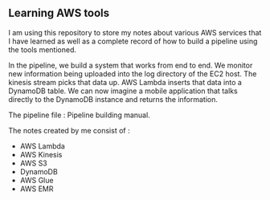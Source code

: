 ## Learning AWS tools

I am using this repository to store my notes about various AWS services that I have learned as well as a complete record of how to build a pipeline using the tools mentioned. 

In the pipeline, we build a system that works from end to end. We monitor new information being uploaded into the log directory of the EC2 host. The kinesis stream picks that data up. AWS Lambda inserts that data into a DynamoDB table. We can now imagine a mobile application that talks directly to the DynamoDB instance and returns the information.

The pipeline file : Pipeline building manual.


The notes created by me consist of : 
* AWS Lambda
* AWS Kinesis
* AWS S3
* DynamoDB
* AWS Glue
* AWS EMR 